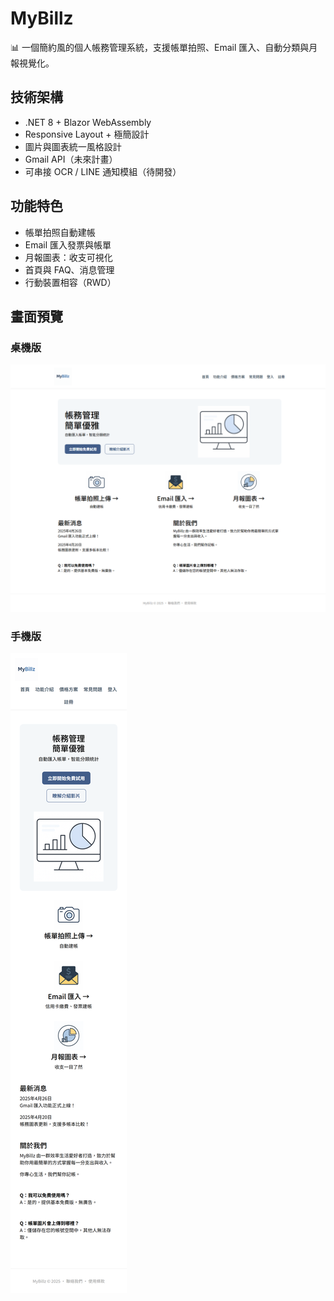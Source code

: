 # MyBillz

📊 一個簡約風的個人帳務管理系統，支援帳單拍照、Email 匯入、自動分類與月報視覺化。

## 技術架構

- .NET 8 + Blazor WebAssembly
- Responsive Layout + 極簡設計
- 圖片與圖表統一風格設計
- Gmail API（未來計畫）
- 可串接 OCR / LINE 通知模組（待開發）

## 功能特色

- 帳單拍照自動建帳
- Email 匯入發票與帳單
- 月報圖表：收支可視化
- 首頁與 FAQ、消息管理
- 行動裝置相容（RWD）

## 畫面預覽

### 桌機版

![桌機預覽](./FrondEnd/MyBillz/MyBillz/wwwroot/images/preview-desktop.png)

### 手機版

![手機版畫面](./FrondEnd/MyBillz/MyBillz/wwwroot/images/preview-mobile.png)


